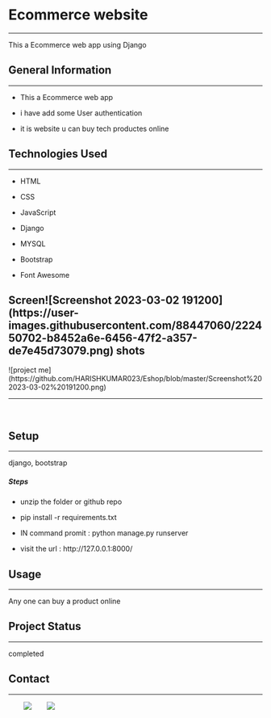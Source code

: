 
<h1>Ecommerce website</h1>
<hr><p>This a Ecommerce web app using Django</p><h2>General Information</h2>
<hr><ul>
<li>This a Ecommerce web app</li>
</ul><ul>
<li>i have add some  User authentication</li>
</ul><ul>
<li>it is website u can buy tech productes online</li>
</ul><h2>Technologies Used</h2>
<hr><ul>
<li>HTML</li>
</ul><ul>
<li>CSS</li>
</ul><ul>
<li>JavaScript</li>
</ul><ul>
<li>Django</li>
</ul><ul>
<li>MYSQL</li>
</ul><ul>
<li>Bootstrap</li>
</ul><ul>
<li>Font Awesome</li>
</ul><h2>Screen![Screenshot 2023-03-02 191200](https://user-images.githubusercontent.com/88447060/222450702-b8452a6e-6456-47f2-a357-de7e45d73079.png)
shots</h2>
![project me](https://github.com/HARISHKUMAR023/Eshop/blob/master/Screenshot%202023-03-02%20191200.png)
<hr><p><img src="../static/assets/images/project.png" alt=""></p><h2>Setup</h2>
<hr><p>django,
bootstrap</p><h5>Steps</h5><ul>
<li>unzip the folder or github repo</li>
</ul><ul>
<li>pip install -r requirements.txt</li>
</ul><ul>
<li>IN command promit : python manage.py runserver</li>
</ul><ul>
<li>visit the url : http://127.0.0.1:8000/</li>
</ul><h2>Usage</h2>
<hr><p>Any one can buy a product online</p><h2>Project Status</h2>
<hr><p>completed</p><h2>Contact</h2>
<hr><p><span style="margin-right: 30px;"></span><a href="https://www.linkedin.com/in/harishkumar023/"><img target="_blank" src="https://cdn.jsdelivr.net/gh/devicons/devicon/icons/linkedin/linkedin-original.svg" style="width: 10%;"></a><span style="margin-right: 30px;"></span><a href="https://github.com/HARISHKUMAR023"><img target="_blank" src="https://cdn.jsdelivr.net/gh/devicons/devicon/icons/github/github-original.svg" style="width: 10%;"></a></p>
